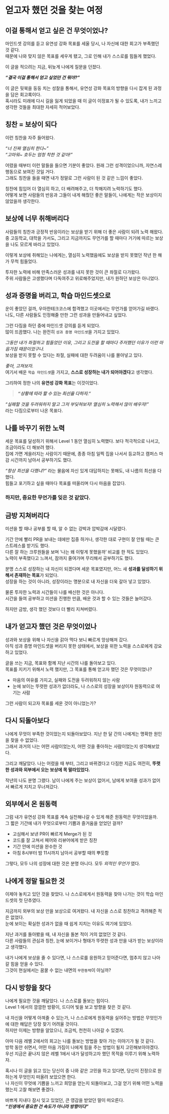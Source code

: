 # 얻고자 했던 것을 찾는 여정

## 이걸 통해서 얻고 싶은 건 무엇이었나?

마인드셋 강의를 듣고 유연성 강화 목표를 세울 당시, 나 자신에 대한 회고가 부족했던 것 같다.   
때문에 나와 맞지 않은 목표를 세우게 됐고, 그로 인해 내가 스스로를 힘들게 했었다.

이 글을 적으려는 지금, 뒤늦게 나에게 질문을 던졌다.

***“결국 이걸 통해서 얻고 싶었던 건 뭐야?”***

이 글은 뒷북을 둥둥 치는 성찰을 통해서, 유연성 강화 목표의 방향을 다시 잡게 된 과정을 담은 회고록이다.   
혹시라도 미래에 다시 길을 잃게 되었을 때 이 글이 이정표가 될 수 있도록, 내가 느끼고 생각한 것들을 최대한 자세히 적어보았다.


## 칭찬 = 보상이 되다

이런 칭찬을 자주 들어왔다.

_“너 진짜 열심히 한다~”_   
_“고마워~ 호두는 엄청 착한 것 같아!”_

어렸을 때부터 이런 말들을 들으면 기분이 좋았다. 원래 그런 성격이었으니까, 자연스레 행동으로 보여진 것일 거다.    
그래도 칭찬을 들을 때면 내가 정말로 그런 사람이 된 것 같은 느낌이 좋았다.

칭찬에 힘입어 더 열심히 하고, 더 배려해주고, 더 착해지려 노력하기도 했다.    
어떻게 보면 사람들의 반응과 그들이 내게 해줬던 좋은 말들이, 나에게는 작은 보상이지 않았을까 생각한다.

## 보상에 너무 취해버리다

사람들의 칭찬과 긍정적 반응이라는 보상을 받기 위해 더 좋은 사람이 되려 노력 해왔다.   
중 고등학교, 대학을 가서도, 그리고 지금까지도 무언가를 할 때마다 거기에 따르는 보상을 나도 모르게 바라고 있었다.

이렇게 보상에 취해있는 나에게는, 열심히 노력했음에도 보상을 받지 못했던 작년 한 해가 무척 힘들었다.

투자한 노력에 비해 만족스러운 성과를 내지 못한 것이 큰 좌절로 다가왔다.    
주위 사람들은 고생했다며 다독여주고 위로해주었지만, 내가 원하던 보상은 아니었다.

## 성과 증명을 버리고, 학습 마인드셋으로

운이 좋았던 걸까, 우아한테크코스에 합격했고 이곳에서는 무언가를 얻어가길 바랬다.   
나도, 다른 사람들도 인정해줄 만한 그런 성과을 만들어내고 싶었다.

그런 다짐을 하던 중에 마인드셋 강의를 듣게 되었다.   
많이 뜨끔했다. 나는 완전히 `성과 증명 마인드셋`을 가지고 있었다.

_그동안 내가 좌절하고 힘들었던 이유, 그리고 도전을 할 때마다 주저했던 이유가 이런 마음가짐 때문이었구나._   
보상을 받지 못할 수 있다는 좌절, 실패에 대한 두려움이 나를 몰아넣고 있다.

_좋아, 고쳐보자._   
여기서 배운 `학습 마인드셋`을 가지고, **스스로 성장하는 내가 되어야겠다**고 생각했다.

그리하여 정한 나의 **유연성 강화 목표**는 이것이었다.
> ***“상황에 따라 할 수 있는 최선을 다하자.”***

_“실패할 것을 두려워하지 말고 그저 부딪혀보자! 열심히 노력해서 많이 배우자!”_  
라는 다짐으로부터 나온 목표다.

## 나를 바꾸기 위한 노력

세운 목표를 달성하기 위해서 Level 1 동안 열심히 노력했다. 보다 적극적으로 나서고, 조금이라도 더 해보려 했다.   
집에 가면 게을러지는 사람이기 때문에, 종종 아침 일찍 집을 나서서 등교하고 캠퍼스 마감 시간까지 남아서 공부하기도 했다.

_“항상 최선을 다했냐?”_ 라는 물음에 자신 있게 대답하지는 못해도, 내 나름의 최선을 다했다.   
힘들고 포기하고 싶을 때마다 목표를 떠올리며 다시 마음을 잡았다.

### **하지만, 중요한 무언가를 잊은 것 같았다.**

## 금방 지쳐버리다

미션을 할 때나 공부를 할 때, 알 수 없는 강박과 압박감에 시달렸다.

기간 안에 빨리 PR을 보내는 데에만 집중 하거나, 생각한 대로 구현이 잘 안될 때는 큰 스트레스를 받기도 했다.   
다른 잘 하는 크루원들을 보며 ‘나는 왜 이렇게 못했을까’ 비교를 한 적도 있었다.   
노력이 부족했다고 느껴서, 잠까지 줄여가며 무리해서 공부하기도 했다.

분명 스스로 성장하는 내 자신이 되겠다며 세운 목표였지만, 어느 새 **성과를 달성하기 위해서 존재하는 목표**가 되었다.   
성장을 하는 것이 아니라, 성장이라는 명분으로 내 자신을 더욱 갈아 넣고 있었다.

물론 투자한 노력과 시간들이 나를 배신한 것은 아니다.   
시간을 들여 공부하고 미션을 진행한 만큼, 배운 것과 할 수 있는 것들은 늘어갔다.

하지만 금방, 생각 했던 것보다 더 빨리 지쳐버렸다.

## 내가 얻고자 했던 것은 무엇이었나

성과와 보상을 위해 나 자신을 갉아 먹다 보니 빠르게 앙상해져 갔다.  
아직 성과 증명 마인드셋을 버리지 못한 상태에서, 보상을 위한 노력을 스스로에게 강요하고 있었다.

글을 쓰는 지금, 목표와 함께 지난 시간의 나를 돌아보고 있다.   
목표를 지키기 위해서 노력 했지만, 그 목표를 통해 얻고자 했던 것은 무엇이었나?

- 마음의 여유를 가지고, 실패와 도전을 두려워하지 않는 사람
- 눈에 보이는 뚜렷한 성과가 없더라도, 나 스스로의 성장을 보상이자 원동력으로 여기는 사람

그런 사람이 되고자 목표를 세운 것이 아니었는가?

## 다시 되돌아보다

나에게 무엇이 부족한 것이었는지 되돌아보았다. 지난 한 달 간의 나에게는 명확한 원인을 찾을 수 없었다.   
그래서 과거의 나는 어떤 사람이었는지, 어떤 것을 좋아하는 사람이었는지 생각해보았다.

그리고 깨달았다. 나는 어렸을 때 부터, 그리고 바뀌겠다고 다짐한 지금도 여전히, **뚜렷한 성과와 외부에서 오는 보상에 목 말라있었다.**

작년의 나도 분명 그랬다. 남이 나에게 주는 보상이 없어서, 남에게 보여줄 성과가 없어서 빠르게 지치고 무너져갔다.

## 외부에서 온 원동력

그럼 내가 유연성 강화 목표를 계속 실천해나갈 수 있게 해준 원동력은 무엇이었을까.   
그 짧은 기간에 내가 무엇으로부터 기쁨과 즐거움을 얻었던 걸까?

- 고심해서 보낸 PR이 빠르게 Merge가 된 것
- 코드를 잘 고쳐서 페어와 리뷰어에게 받은 칭찬
- 기간 안에 미션을 완수한 것
- 아침 8시부터 밤 11시까지 남아서 공부할 때의 뿌듯함

그렇다, 모두 나의 성장에 대한 것은 분명 아니다. 모두 _외적인 무언가_ 였다.

## 나에게 정말 필요한 것

이제야 놓치고 있던 것을 찾았다. 나 스스로에게서 원동력을 찾아 나가는 것이 학습 마인드셋의 첫 단추였다.

지금까지 외부의 보상 만을 보상으로 여겨왔다. 내 자신을 스스로 칭찬하고 격려해준 적은 없었다.   
눈에 보이는 확실한 성과가 없을 때 쉽게 지치는 이유도 여기에 있었다.

지난 과거를 돌아봤을 때, 내 자신을 돌본 적이 거의 없었던 것 같다.   
다른 사람들의 관심과 칭찬, 눈에 보이거나 형태가 뚜렷한 성과 만을 내가 받는 보상이라고 생각했다.

내가 나에게 보상을 줄 수 있다면, 나 스스로를 응원하고 믿어준다면, 멈추지 않고 나아갈 힘을 얻을 수 있다.   
그것이 현실에서는 꿈꿀 수 없는 내면의 `무한동력`이 아닐까?

## 다시 방향을 찾다

나에게 필요한 것을 깨달았다. 나 스스로를 돌보는 힘이다.   
Level 1 에서의 깜깜한 방황이, 드디어 빛을 보고 방향을 찾은 것 같다.

내 자신을 어떻게 아껴줄 수 있는가, 나 스스로에게 원동력을 실어주는 방법은 무엇인가에 대한 해답은 당장 찾기 어려울 것이다.   
하지만 이제는 방향을 알았으니, 조금씩, 천천히 나아갈 수 있겠지.

아마 다음 레벨 2에서의 회고는 나를 돌보는 방법을 찾아 가는 이야기가 될 것 같다.   
방학 동안 쉬면서, 어떤 마음 가짐이 나에게 힘을 주는 방법이 될지 고민해보아야겠다.   
우선 지금은 끝나지 않은 레벨 1에서 내가 달성하고자 했던 목적을 이루기 위해 노력하자.

혹시나 이 글을 읽고 있는 당신이 중 나와 같은 고민을 하고 있다면, 당신이 진정으로 원하는게 무엇인지 떠올려 보았으면 한다.   
나 자신이 무엇에 기쁨을 느끼고 희망을 얻는지 되돌아보고, 그걸 얻기 위해 어떤 노력을 했는지 고찰 해보면 좋겠다. 

바쁘게 지내다 잠시 잊고 있었던, 큰 영감을 받았던 말이 떠오른다.  
***“인생에서 중요한 건 속도가 아니라 방향이다”***
